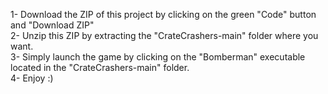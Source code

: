 1- Download the ZIP of this project by clicking on the green "Code" button and "Download ZIP"<br/>
2- Unzip this ZIP by extracting the "CrateCrashers-main" folder where you want.<br/>
3- Simply launch the game by clicking on the "Bomberman" executable located in the "CrateCrashers-main" folder.<br/>
4- Enjoy :)

